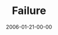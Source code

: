 ---
layout: message
category: message
series: "Full Contact Life"
title: "Failure"
date: 2006-01-21-00-00
message_id: 85
---